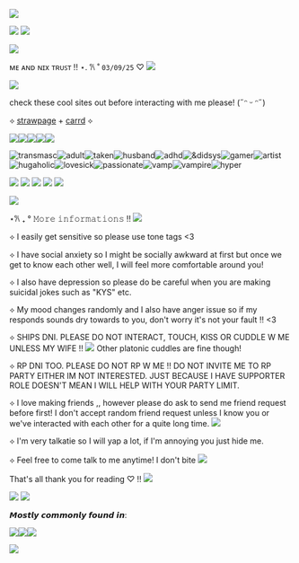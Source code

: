 ![](https://komarev.com/ghpvc/?username=ghostlyvamps&color=503d7a&style=plastic&label=PROFILE+VISITS) 

![](https://blinkies.cafe/b/blinkiesCafe-rV.gif) ![](https://blinkies.cafe/b/blinkiesCafe-YU.gif)

![](https://i.pinimg.com/474x/1b/0d/18/1b0d18e15dc961ad83e4da8e8df0c9b4.jpg)

ᴍᴇ ᴀɴᴅ ɴɪx ᴛʀᴜꜱᴛ !! ⋆. 𐙚 ˚ `03/09/25` ♡ ![](https://files.catbox.moe/i2kior.gif)

![](https://i.postimg.cc/ZnC5J9fb/58sq0y.png)


check these cool sites out before interacting with me please! (˶ᵔ ᵕ ᵔ˶)

⟡ [strawpage](https://akirasite.straw.page) + [carrd](https://ghostlymarriott.carrd.co/) ⟡

![](https://64.media.tumblr.com/f250bf024e672d17ecbeccc9dec9c1b4/da3b405fc4e62964-b3/s75x75_c1/7cb6c59ca3450056786be1b360a7919fd097ef1d.pnj)![](https://64.media.tumblr.com/e53b181d8358e6fc99cdb7c36fcf38da/da3b405fc4e62964-c2/s75x75_c1/587a878c8b2886ac3a0db84584d4b9004fb21078.pnj)![](https://64.media.tumblr.com/73d3d06b4f0f7356d8d82cbce9ef291b/6a22316b5f6d944e-84/s75x75_c1/f0b7913af7da631d72643f54725d500bc0ddab28.pnj)![](https://64.media.tumblr.com/cc48fef25ebf61afa9f6a119eb1571ae/6a22316b5f6d944e-7e/s75x75_c1/2f4a7cc08a40afe124240229a94a3579ad8fe8a7.pnj)![](https://64.media.tumblr.com/a7f3ccf4c2bb3d1bd41181adc0f97866/6a22316b5f6d944e-4c/s75x75_c1/b56a577007cf9f4c7f6d56abfbe578b45f7e5b89.pnj)


![transmasc](https://64.media.tumblr.com/11d7263f28b34e57d74dd9614ef45a0a/f30a91219708cbdc-d6/s100x200/7ca30680fd4db3188a984f3604aff1d98533da4a.gifv)![adult](https://files.catbox.moe/nb7t3c.gif)![taken](https://files.catbox.moe/ai4m8d.gif)![husband](https://files.catbox.moe/bhn4tl.gif)![adhd](https://files.catbox.moe/emyy10.gif)![&didsys](https://64.media.tumblr.com/1e091f168709cae4bd00ad41a59ee1ae/da1c48ae42213abb-18/s75x75_c1/6ef77a074c197b02a358925b9c1e2022df572724.gifv)![gamer](https://files.catbox.moe/ykrla0.gif)![artist](https://files.catbox.moe/2pcvdc.gif)![hugaholic](https://files.catbox.moe/1x2yno.gif)![lovesick](https://files.catbox.moe/7096gb.webp)![passionate](https://files.catbox.moe/4ur83k.gif)![vamp](https://files.catbox.moe/1vsq6l.gif)![vampire](https://files.catbox.moe/2xwvws.gif)![hyper](https://files.catbox.moe/gcu6f5.gif)


![](https://blinkies.cafe/b/blinkiesCafe-gz.gif) ![](https://blinkies.cafe/b/blinkiesCafe-kB.gif) ![](https://blinkies.cafe/b/blinkiesCafe-Z3.gif) ![](https://blinkies.cafe/b/blinkiesCafe-yU.gif) ![](https://blinkies.cafe/b/blinkiesCafe-QV.gif)



![](https://i.postimg.cc/pr4Xr27D/67dgnu.png)

⋆𐙚 ₊ °  𝙼𝚘𝚛𝚎 𝚒𝚗𝚏𝚘𝚛𝚖𝚊𝚝𝚒𝚘𝚗𝚜 !! ![](https://i.imgur.com/SGOZvBZ.gif)

⟡ I easily get sensitive so please use tone tags <3

⟡ I have social anxiety so I might be socially awkward at first but once we get to know each other well, I will feel more comfortable around you!

⟡ I also have depression so please do be careful when you are making suicidal jokes such as "KYS" etc. 

⟡ My mood changes randomly and I also have anger issue so if my responds sounds dry towards to you, don't worry it's not your fault !! <3

⟡ SHIPS DNI. PLEASE DO NOT INTERACT, TOUCH, KISS OR CUDDLE W ME UNLESS MY WIFE !! ![](https://external-media.spacehey.net/media/sYynRh9_SsgCDa-xuAXXapz6muYHP4amhKgISk0fnsSk=/https://i.ibb.co/VJrT5Pq/Tumblr-l-341807046420980.gif)  Other platonic cuddles are fine though!

⟡ RP DNI TOO. PLEASE DO NOT RP W ME !! DO NOT INVITE ME TO RP PARTY EITHER IM NOT INTERESTED. JUST BECAUSE I HAVE SUPPORTER ROLE DOESN'T MEAN I WILL HELP WITH YOUR PARTY LIMIT.

⟡ I love making friends ,, however please do ask to send me friend request before first! I don't accept random friend request unless I know you or we've interacted with each other for a quite long time. ![](https://github.com/user-attachments/assets/7ca80318-11b2-436a-8c8c-93b9902f2da7)

⟡ I'm very talkatie so I will yap a lot, if I'm annoying you just hide me.

⟡ Feel free to come talk to me anytime! I don't bite ![](https://i.imgur.com/l3MStv2.gif)

That's all thank you for reading ♡ !! ![](https://i.imgur.com/amwFZTx.gif)

![](https://files.catbox.moe/lh7t02.gif) ![](https://blinkies.cafe/b/blinkiesCafe-e2.gif)

𝙈𝙤𝙨𝙩𝙡𝙮 𝙘𝙤𝙢𝙢𝙤𝙣𝙡𝙮 𝙛𝙤𝙪𝙣𝙙 𝙞𝙣:

![](https://blinkies.cafe/b/display/0202-pinterestlogo.gif)![](https://blinkies.cafe/b/display/0200-tumblrlogo.gif)![](https://blinkies.cafe/b/display/0201-twitterlogo.gif)

![](https://i.postimg.cc/3rcwnBRd/3xnucq.png)





